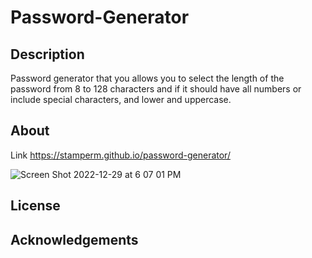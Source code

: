 # Password-Generator

## Description
Password generator that you allows you to select the length of the password from 8 to 128 characters and if it should have all numbers or include special characters, and lower and uppercase. 
## About
Link https://stamperm.github.io/password-generator/

![Screen Shot 2022-12-29 at 6 07 01 PM](https://user-images.githubusercontent.com/90412072/210019642-d63e7637-f8a9-40f9-9c35-45e63b60b9c6.png)


## License

## Acknowledgements


